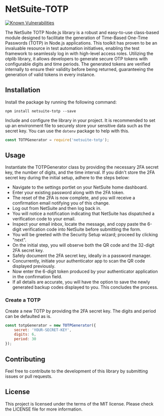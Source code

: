 # NetSuite-TOTP

[![Known Vulnerabilities](https://snyk.io/test/github/budysutjijati/netsuite-totp/badge.svg?targetFile=package.json)](https://snyk.io/test/github/budysutjijati/netsuite-totp?targetFile=package.json)


The NetSuite TOTP Node.js library is a robust and easy-to-use class-based module designed to facilitate the generation of Time-Based One-Time Passwords (TOTP) in Node.js applications. This toolkit has proven to be an invaluable resource in test automation initiatives, enabling the test framework to seamlessly log in with high-level access roles. Utilizing the otplib library, it allows developers to generate secure OTP tokens with configurable digits and time periods. The generated tokens are verified internally to ensure their validity before being returned, guaranteeing the generation of valid tokens in every instance. 

## Installation

Install the package by running the following command:

```
npm install netsuite-totp --save
```

Include and configure the library in your project. It is recommended to set up an environment file to securely store your sensitive data such as the secret key. You can use the `dotenv` package to help with this.

```javascript
const TOTPGenerator = require('netsuite-totp');
```

## Usage

Instantiate the TOTPGenerator class by providing the necessary 2FA secret key, the number of digits, and the time interval. If you didn't store the 2FA secret key during the initial setup, adhere to the steps below:

- Navigate to the settings portlet on your NetSuite home dashboard.
- Enter your existing password along with the 2FA token.
- The reset of the 2FA is now complete, and you will receive a confirmation email notifying you of this change.
- Log out from NetSuite and then log back in.
- You will notice a notification indicating that NetSuite has dispatched a verification code to your email.
- Inspect your email inbox, locate the message, and copy paste the 6-digit verification code into NetSuite before submitting the form.
- You will be greeted with the Security Setup wizard; proceed by clicking "next".
- On the initial step, you will observe both the QR code and the 32-digit 2FA secret key.
- Safely document the 2FA secret key, ideally in a password manager.
- Concurrently, initiate your authenticator app to scan the QR code displayed previously.
- Now enter the 6-digit token produced by your authenticator application in the confirmation field.
- If all details are accurate, you will have the option to save the newly generated backup codes displayed to you. This concludes the process.


### Create a TOTP
Create a new TOTP by providing the 2FA secret key. The digits and period can be defaulted as is.

```javascript
const totpGenerator = new TOTPGenerator({ 
    secret: 'YOUR-SECRET-KEY', 
    digits: 6, 
    period: 30
});
```

## Contributing

Feel free to contribute to the development of this library by submitting issues or pull requests.

## License

This project is licensed under the terms of the MIT license. Please check the LICENSE file for more information.